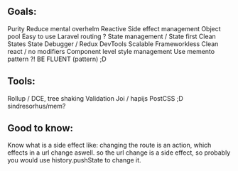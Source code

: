 ## Goals:
Purity
Reduce mental overhelm
Reactive
Side effect management
Object pool
Easy to use
Laravel routing ?
State management / State first
Clean States
State Debugger / Redux DevTools
Scalable
Frameworkless
Clean react / no modifiers
Component level style management
Use memento pattern ?!
BE FLUENT (pattern) ;D


## Tools:
Rollup / DCE, tree shaking
Validation Joi / hapijs
PostCSS ;D
sindresorhus/mem?

## Good to know:
Know what is a side effect like:
changing the route is an action, which effects in a url change aswell. so the url change is a side effect, so probably you would use history.pushState to change it.
